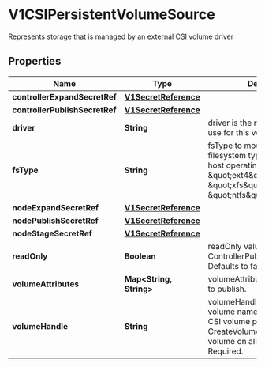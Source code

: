 

# V1CSIPersistentVolumeSource

Represents storage that is managed by an external CSI volume driver
## Properties

Name | Type | Description | Notes
------------ | ------------- | ------------- | -------------
**controllerExpandSecretRef** | [**V1SecretReference**](V1SecretReference.md) |  |  [optional]
**controllerPublishSecretRef** | [**V1SecretReference**](V1SecretReference.md) |  |  [optional]
**driver** | **String** | driver is the name of the driver to use for this volume. Required. | 
**fsType** | **String** | fsType to mount. Must be a filesystem type supported by the host operating system. Ex. \&quot;ext4\&quot;, \&quot;xfs\&quot;, \&quot;ntfs\&quot;. |  [optional]
**nodeExpandSecretRef** | [**V1SecretReference**](V1SecretReference.md) |  |  [optional]
**nodePublishSecretRef** | [**V1SecretReference**](V1SecretReference.md) |  |  [optional]
**nodeStageSecretRef** | [**V1SecretReference**](V1SecretReference.md) |  |  [optional]
**readOnly** | **Boolean** | readOnly value to pass to ControllerPublishVolumeRequest. Defaults to false (read/write). |  [optional]
**volumeAttributes** | **Map&lt;String, String&gt;** | volumeAttributes of the volume to publish. |  [optional]
**volumeHandle** | **String** | volumeHandle is the unique volume name returned by the CSI volume plugin’s CreateVolume to refer to the volume on all subsequent calls. Required. | 



